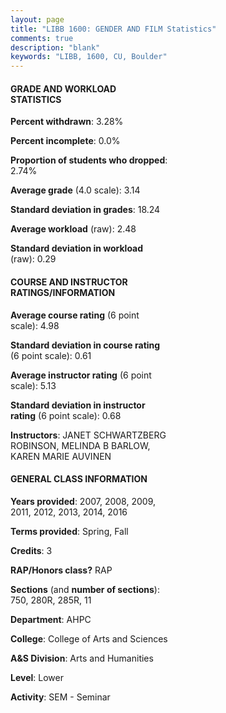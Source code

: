 ```yaml
---
layout: page
title: "LIBB 1600: GENDER AND FILM Statistics"
comments: true
description: "blank"
keywords: "LIBB, 1600, CU, Boulder"
--- 
```

<head>
<script src="https://ajax.googleapis.com/ajax/libs/jquery/2.1.3/jquery.min.js"></script>
<script src="https://dl.dropboxusercontent.com/s/pc42nxpaw1ea4o9/highcharts.js?dl=0"></script>
<!-- <script src="../assets/js/highcharts.js"></script> -->
<style type="text/css">@font-face {
	font-family: "Bebas Neue";
	src: url(https://www.filehosting.org/file/details/544349/BebasNeue%20Regular.otf) format("opentype");
	}
	h1.Bebas { 
		font-family: "Bebas Neue", Verdana, Tahoma;
	}
</style>
</head>
<body>
	<div id="container" style="float: right; width: 45%; height: 88%; margin-left: 2.5%; margin-right: 2.5%;"></div>
	<script language="JavaScript">
		$(document).ready(function() {
		var chart = {type: 'column'};
		var title = {text: 'Grade Distribution'};
		var xAxis = {categories: ['A','B','C','D','F'],crosshair: true};
		var yAxis = {min: 0,title: {text: 'Percentage'}};
		var tooltip = {headerFormat: '<center><b><span style="font-size:20px">{point.key}</span></b></center>',
		               pointFormat: '<td style="padding:0"><b>{point.y:.1f}%</b></td>',
		               footerFormat: '</table>',shared: true,useHTML: true};
		var plotOptions = {column: {pointPadding: 0.0,borderWidth: 0}};  
		var credits = {enabled: false};var series= [{name: 'Percent',data: [42.72,38.5,15.49,2.35,0.94,]}];
		var json = {};
		json.chart = chart;
		json.title = title;
		json.tooltip = tooltip;
		json.xAxis = xAxis;
		json.yAxis = yAxis;  
		json.series = series;
		json.plotOptions = plotOptions;  
		json.credits = credits;
		$('#container').highcharts(json);
	});
	</script>
</body>
			   
#### GRADE AND WORKLOAD STATISTICS

**Percent withdrawn**: 3.28%

**Percent incomplete**: 0.0%

**Proportion of students who dropped**: 2.74%

**Average grade** (4.0 scale): 3.14

**Standard deviation in grades**: 18.24

**Average workload** (raw): 2.48

**Standard deviation in workload** (raw): 0.29

#### COURSE AND INSTRUCTOR RATINGS/INFORMATION

**Average course rating** (6 point scale): 4.98

**Standard deviation in course rating** (6 point scale): 0.61

**Average instructor rating** (6 point scale): 5.13

**Standard deviation in instructor rating** (6 point scale): 0.68

**Instructors**: JANET SCHWARTZBERG ROBINSON, MELINDA B BARLOW, KAREN MARIE AUVINEN

#### GENERAL CLASS INFORMATION

**Years provided**: 2007, 2008, 2009, 2011, 2012, 2013, 2014, 2016

**Terms provided**: Spring, Fall

**Credits**: 3

**RAP/Honors class?** RAP

**Sections** (and **number of sections**): 750, 280R, 285R, 11

**Department**: AHPC

**College**: College of Arts and Sciences

**A&S Division**: Arts and Humanities

**Level**: Lower

**Activity**: SEM - Seminar